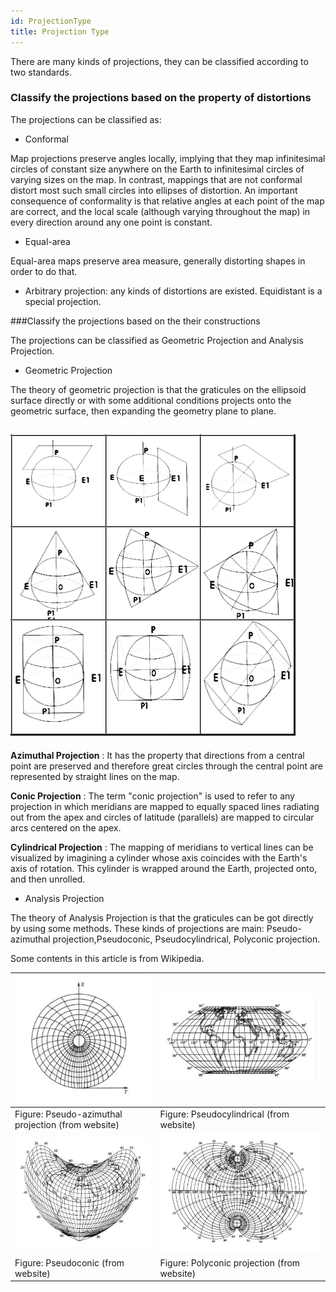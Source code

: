 ```yaml
---
id: ProjectionType
title: Projection Type
---
```

There are many kinds of projections, they can be classified according to two
standards.

### Classify the projections based on the property of distortions

The projections can be classified as:

* Conformal

Map projections preserve angles locally, implying that they map infinitesimal
circles of constant size anywhere on the Earth to infinitesimal circles of
varying sizes on the map. In contrast, mappings that are not conformal distort
most such small circles into ellipses of distortion. An important consequence
of conformality is that relative angles at each point of the map are correct,
and the local scale (although varying throughout the map) in every direction
around any one point is constant.

* Equal-area

Equal-area maps preserve area measure, generally distorting shapes in order to do that.

* Arbitrary projection: any kinds of distortions are existed. Equidistant is a special projection. 

###Classify the projections based on the their constructions

The projections can be classified as Geometric Projection and Analysis Projection.

* Geometric Projection

The theory of geometric projection is that the graticules on the ellipsoid
surface directly or with some additional conditions projects onto the
geometric surface, then expanding the geometry plane to plane.

![](img/GProjection.png)
---

**Azimuthal Projection** : It has the property that directions from a central
point are preserved and therefore great circles through the central point are
represented by straight lines on the map.

**Conic Projection** : The term "conic projection" is used to refer to any
projection in which meridians are mapped to equally spaced lines radiating out
from the apex and circles of latitude (parallels) are mapped to circular arcs
centered on the apex.

**Cylindrical Projection** : The mapping of meridians to vertical lines can be
visualized by imagining a cylinder whose axis coincides with the Earth's axis
of rotation. This cylinder is wrapped around the Earth, projected onto, and
then unrolled.

* Analysis Projection

The theory of Analysis Projection is that the graticules can be got directly
by using some methods. These kinds of projections are main: Pseudo-azimuthal
projection,Pseudoconic, Pseudocylindrical, Polyconic projection.

Some contents in this article is from Wikipedia.

![](img/fakeAzimuth.png) | ![](img/fakeCylindrical.png)
---|---
Figure: Pseudo-azimuthal projection (from website) | Figure: Pseudocylindrical (from website)
![](img/fakeConic.png) | ![](img/MutilConic.png)
Figure: Pseudoconic (from website) | Figure: Polyconic projection (from website)

